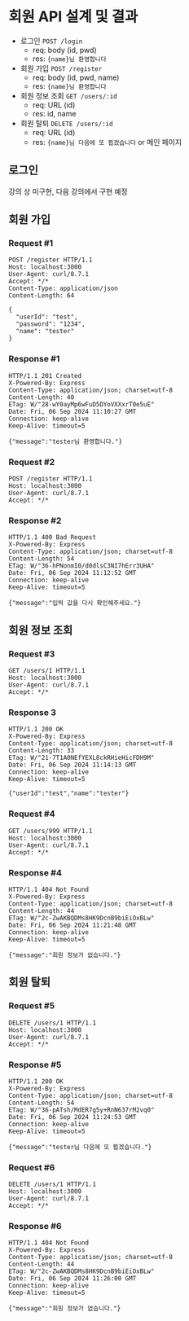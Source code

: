# 회원 API 설계 및 결과

- 로그인 `POST /login`
  - req: body (id, pwd)
  - res: `{name}님 환영합니다`
- 회원 가입 `POST /register`
  - req: body (id, pwd, name)
  - res: `{name}님 환영합니다`
- 회원 정보 조회 `GET /users/:id`
  - req: URL (id)
  - res: id, name
- 회원 탈퇴 `DELETE /users/:id`
  - req: URL (id)
  - res: `{name}님 다음에 또 뵙겠습니다` or 메인 페이지

## 로그인

강의 상 미구현, 다음 강의에서 구현 예정

## 회원 가입

### Request #1

```http
POST /register HTTP/1.1
Host: localhost:3000
User-Agent: curl/8.7.1
Accept: */*
Content-Type: application/json
Content-Length: 64

{
  "userId": "test",
  "password": "1234",
  "name": "tester"
}
```

### Response #1

```http
HTTP/1.1 201 Created
X-Powered-By: Express
Content-Type: application/json; charset=utf-8
Content-Length: 40
ETag: W/"28-wY0ayMp6wFuD5DYoVXXxrT0e5uE"
Date: Fri, 06 Sep 2024 11:10:27 GMT
Connection: keep-alive
Keep-Alive: timeout=5

{"message":"tester님 환영합니다."}
```

### Request #2

```http
POST /register HTTP/1.1
Host: localhost:3000
User-Agent: curl/8.7.1
Accept: */*
```

### Response #2

```http
HTTP/1.1 400 Bad Request
X-Powered-By: Express
Content-Type: application/json; charset=utf-8
Content-Length: 54
ETag: W/"36-hPNonmI0/d0dlsC3NI7hErr3UHA"
Date: Fri, 06 Sep 2024 11:12:52 GMT
Connection: keep-alive
Keep-Alive: timeout=5

{"message":"입력 값을 다시 확인해주세요."}
```

## 회원 정보 조회

### Request #3

```http
GET /users/1 HTTP/1.1
Host: localhost:3000
User-Agent: curl/8.7.1
Accept: */*
```

### Response 3

```http
HTTP/1.1 200 OK
X-Powered-By: Express
Content-Type: application/json; charset=utf-8
Content-Length: 33
ETag: W/"21-7T1A0NEfYEXL8ckRHieHicFDH9M"
Date: Fri, 06 Sep 2024 11:14:13 GMT
Connection: keep-alive
Keep-Alive: timeout=5

{"userId":"test","name":"tester"}
```

### Request #4

```http
GET /users/999 HTTP/1.1
Host: localhost:3000
User-Agent: curl/8.7.1
Accept: */*
```

### Response #4

```http
HTTP/1.1 404 Not Found
X-Powered-By: Express
Content-Type: application/json; charset=utf-8
Content-Length: 44
ETag: W/"2c-ZwAKBQDMs8HK9DcnB9biEiOxBLw"
Date: Fri, 06 Sep 2024 11:21:48 GMT
Connection: keep-alive
Keep-Alive: timeout=5

{"message":"회원 정보가 없습니다."}
```

## 회원 탈퇴

### Request #5

```http
DELETE /users/1 HTTP/1.1
Host: localhost:3000
User-Agent: curl/8.7.1
Accept: */*
```

### Response #5

```http
HTTP/1.1 200 OK
X-Powered-By: Express
Content-Type: application/json; charset=utf-8
Content-Length: 54
ETag: W/"36-pATsh/MdER7g5y+RnN637rM2vq0"
Date: Fri, 06 Sep 2024 11:24:53 GMT
Connection: keep-alive
Keep-Alive: timeout=5

{"message":"tester님 다음에 또 뵙겠습니다."}
```

### Request #6

```http
DELETE /users/1 HTTP/1.1
Host: localhost:3000
User-Agent: curl/8.7.1
Accept: */*
```

### Response #6

```http
HTTP/1.1 404 Not Found
X-Powered-By: Express
Content-Type: application/json; charset=utf-8
Content-Length: 44
ETag: W/"2c-ZwAKBQDMs8HK9DcnB9biEiOxBLw"
Date: Fri, 06 Sep 2024 11:26:00 GMT
Connection: keep-alive
Keep-Alive: timeout=5

{"message":"회원 정보가 없습니다."}
```
